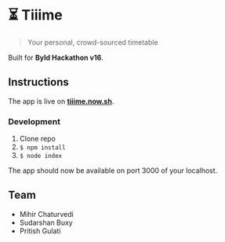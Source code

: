 # ⏳ Tiiime

> Your personal, crowd-sourced timetable

Built for **Byld Hackathon v16**.

## Instructions

The app is live on [**tiiime.now.sh**](https://tiiime.now.sh).

### Development

1. Clone repo
2. `$ npm install`
3. `$ node index`

The app should now be available on port 3000 of your localhost.

## Team

* Mihir Chaturvedi
* Sudarshan Buxy
* Pritish Gulati
